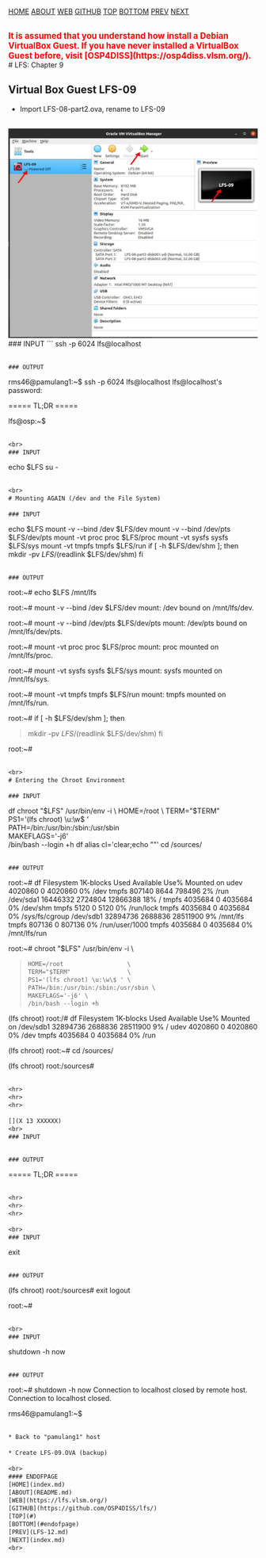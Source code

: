 ---
---

[HOME](index.md)
[ABOUT](README.md)
[WEB](https://lfs.vlsm.org/)
[GITHUB](https://github.com/OSP4DISS/lfs/)
[TOP](#)
[BOTTOM](#endofpage)
[PREV](LFS-12.md)
[NEXT](index.md)

<br>
<span style="color:red; font-weight:bold; font-size:larger;">
It is assumed that you understand how install a Debian VirtualBox Guest.
If you have never installed a VirtualBox Guest before, visit [OSP4DISS](https://osp4diss.vlsm.org/).
</span>

<br>
# LFS: Chapter 9

## Virtual Box Guest LFS-09

* Import LFS-08-part2.ova, rename to LFS-09

<br>
<img src="pictures/LFS-A46.jpg" width="960">

<br>
### INPUT
```
ssh -p 6024 lfs@localhost

```

### OUTPUT
```
rms46@pamulang1:~$ ssh -p 6024 lfs@localhost
lfs@localhost's password:

===== TL;DR =====

lfs@osp:~$ 

```

<br>
### INPUT
```
echo $LFS
su -

```

<br>
# Mounting AGAIN (/dev and the File System)

### INPUT
```
echo $LFS
mount -v --bind /dev $LFS/dev
mount -v --bind /dev/pts $LFS/dev/pts
mount -vt proc proc $LFS/proc
mount -vt sysfs sysfs $LFS/sys
mount -vt tmpfs tmpfs $LFS/run
if [ -h $LFS/dev/shm ]; then
  mkdir -pv $LFS/$(readlink $LFS/dev/shm)
fi

```

### OUTPUT
```
root:~# echo $LFS
/mnt/lfs

root:~# mount -v --bind /dev $LFS/dev
mount: /dev bound on /mnt/lfs/dev.

root:~# mount -v --bind /dev/pts $LFS/dev/pts
mount: /dev/pts bound on /mnt/lfs/dev/pts.

root:~# mount -vt proc proc $LFS/proc
mount: proc mounted on /mnt/lfs/proc.

root:~# mount -vt sysfs sysfs $LFS/sys
mount: sysfs mounted on /mnt/lfs/sys.

root:~# mount -vt tmpfs tmpfs $LFS/run
mount: tmpfs mounted on /mnt/lfs/run.

root:~# if [ -h $LFS/dev/shm ]; then
>   mkdir -pv $LFS/$(readlink $LFS/dev/shm)
> fi

root:~# 

```

<br>
# Entering the Chroot Environment

### INPUT
```
df
chroot "$LFS" /usr/bin/env -i   \
    HOME=/root                  \
    TERM="$TERM"                \
    PS1='(lfs chroot) \u:\w\$ ' \
    PATH=/bin:/usr/bin:/sbin:/usr/sbin \
    MAKEFLAGS='-j6' \
    /bin/bash --login +h
df
alias cl='clear;echo ""'
cd /sources/

```

### OUTPUT
```
root:~# df
Filesystem     1K-blocks    Used Available Use% Mounted on
udev             4020860       0   4020860   0% /dev
tmpfs             807140    8644    798496   2% /run
/dev/sda1       16446332 2724804  12866388  18% /
tmpfs            4035684       0   4035684   0% /dev/shm
tmpfs               5120       0      5120   0% /run/lock
tmpfs            4035684       0   4035684   0% /sys/fs/cgroup
/dev/sdb1       32894736 2688836  28511900   9% /mnt/lfs
tmpfs             807136       0    807136   0% /run/user/1000
tmpfs            4035684       0   4035684   0% /mnt/lfs/run

root:~# chroot "$LFS" /usr/bin/env -i   \
>     HOME=/root                  \
>     TERM="$TERM"                \
>     PS1='(lfs chroot) \u:\w\$ ' \
>     PATH=/bin:/usr/bin:/sbin:/usr/sbin \
>     MAKEFLAGS='-j6' \
>     /bin/bash --login +h

(lfs chroot) root:/# df
Filesystem     1K-blocks    Used Available Use% Mounted on
/dev/sdb1       32894736 2688836  28511900   9% /
udev             4020860       0   4020860   0% /dev
tmpfs            4035684       0   4035684   0% /run

(lfs chroot) root:~# cd /sources/

(lfs chroot) root:/sources#

```

<hr>
<hr>
<hr>

[](X 13 XXXXXX)
<br>
### INPUT
```

```

### OUTPUT
```

===== TL;DR =====
```

<hr>
<hr>
<hr>

<br>
### INPUT

```
exit

```

### OUTPUT
```
(lfs chroot) root:/sources# exit
logout

root:~#

```

<br>
### INPUT
```
shutdown -h now

```

### OUTPUT
```
root:~# shutdown -h now
Connection to localhost closed by remote host.
Connection to localhost closed.

rms46@pamulang1:~$

```

* Back to "pamulang1" host

* Create LFS-09.OVA (backup)

<br>
#### ENDOFPAGE
[HOME](index.md)
[ABOUT](README.md)
[WEB](https://lfs.vlsm.org/)
[GITHUB](https://github.com/OSP4DISS/lfs/)
[TOP](#)
[BOTTOM](#endofpage)
[PREV](LFS-12.md)
[NEXT](index.md)
<br>


